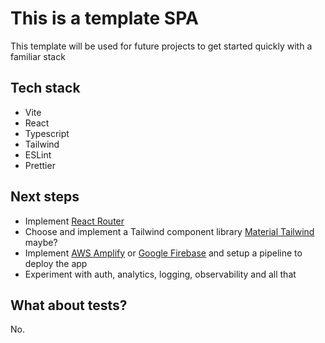 # This is a template SPA

This template will be used for future projects to get started quickly with a familiar stack

## Tech stack

- Vite
- React
- Typescript
- Tailwind
- ESLint
- Prettier

## Next steps

- Implement [React Router](https://reactrouter.com/en/main/start/tutorial)
- Choose and implement a Tailwind component library [Material Tailwind](https://www.material-tailwind.com/docs/react/guide/vite) maybe?
- Implement [AWS Amplify](https://docs.amplify.aws/javascript/deploy-and-host/frameworks/deploy-vite-site/) or [Google Firebase](https://vitejs.dev/guide/static-deploy#google-firebase) and setup a pipeline to deploy the app
- Experiment with auth, analytics, logging, observability and all that

## What about tests?

No.
